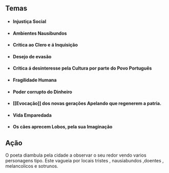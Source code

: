 ## Temas
+ #### Injustiça Social
+ #### Ambientes Nausibundos
+ #### Critica ao Clero e á Inquisição
+ #### Desejo de evasão
+ #### Critica á desinteresse pela Cultura  por parte do Povo Português
+ #### Fragilidade Humana
+ #### Poder corrupto do Dinheiro
+ #### [[Evocação]] dos novas gerações Apelando que regenerem a patria.
+ #### Vida Emparedada
+ #### Os cães aprecem Lobos, pela sua Imaginação

## Ação
O poeta diambula pela cidade a observar o seu redor vendo varios personagens tipo. Este vagueia por locais tristes , nausiabundos ,doentes , melancolicos e sotrunos.